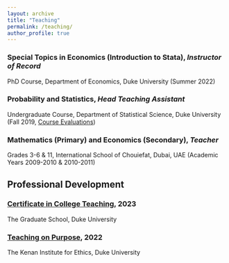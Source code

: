 ```yaml
---
layout: archive
title: "Teaching"
permalink: /teaching/
author_profile: true
---
```


### Special Topics in Economics (Introduction to Stata), *Instructor of Record*
PhD Course, Department of Economics, Duke University (Summer 2022)

### Probability and Statistics, *Head Teaching Assistant*
Undergraduate Course, Department of Statistical Science, Duke University (Fall 2019, [Course Evaluations](https://adamsoliman.github.io/files/F19_STA111_AdamSoliman.pdf))

### Mathematics (Primary) and Economics (Secondary), *Teacher*
Grades 3-6 & 11, International School of Chouiefat, Dubai, UAE (Academic Years 2009-2010 & 2010-2011)

## Professional Development

### [Certificate in College Teaching](https://gradschool.duke.edu/professional-development/programs/certificate-college-teaching), 2023
The Graduate School, Duke University

### [Teaching on Purpose](https://kenan.ethics.duke.edu/teaching-on-purpose/), 2022
The Kenan Institute for Ethics, Duke University
